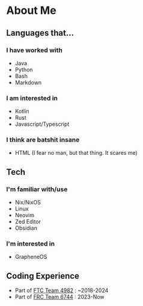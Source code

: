 # About Me
## Languages that...
### I have worked with
- Java
- Python
- Bash
- Markdown

### I am interested in
- Kotlin
- Rust
- Javascript/Typescript

### I think are batshit insane
- HTML (I fear no man, but that thing. It scares me)

## Tech
### I'm familiar with/use
- Nix/NixOS
- Linux
- Neovim
- Zed Editor
- Obsidian

### I'm interested in
- GrapheneOS

## Coding Experience
- Part of [FTC Team 4982](https://theorangealliance.org/teams/4982) : ~2018-2024
- Part of [FRC Team 6744](https://www.thebluealliance.com/team/6744) : 2023-Now
